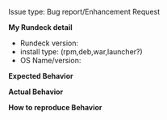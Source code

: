 Issue type: Bug report/Enhancement Request

<!-- 
*NOTE: For enhancements*: Please search the existing Issues and look at the [Trello board](https://trello.com/b/sn3g9nOr/rundeck-development) for your idea before posting.
-->

<!-- Please fill in the blanks below.  -->

**My Rundeck detail**

* Rundeck version: 
* install type: (rpm,deb,war,launcher?)
* OS Name/version: 

**Expected Behavior**



**Actual Behavior**



**How to reproduce Behavior**
